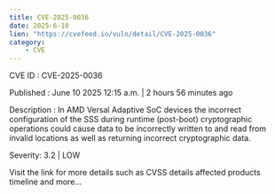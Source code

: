 ```yaml
---
title: CVE-2025-0036
date: 2025-6-10
lien: "https://cvefeed.io/vuln/detail/CVE-2025-0036"
category:
    - CVE
---
```


CVE ID : CVE-2025-0036

Published :  June 10
2025
12:15 a.m. | 2 hours
56 minutes ago

Description : In AMD Versal Adaptive SoC devices
the incorrect configuration of the SSS during runtime (post-boot) cryptographic operations could cause data to be incorrectly written to and read from invalid locations as well as returning incorrect cryptographic data.

Severity: 3.2 | LOW

Visit the link for more details
such as CVSS details
affected products
timeline
and more...
